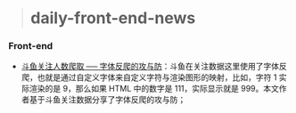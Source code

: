 > # daily-front-end-news

### Front-end

- [斗鱼关注人数爬取 ── 字体反爬的攻与防](https://cjting.me/2020/07/01/douyu-crawler-and-font-anti-crawling/)：斗鱼在关注数据这里使用了字体反爬，也就是通过自定义字体来自定义字符与渲染图形的映射，比如，字符 1 实际渲染的是 9，那么如果 HTML 中的数字是 111，实际显示就是 999。本文作者基于斗鱼关注数据分享了字体反爬的攻与防；
